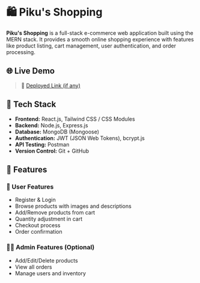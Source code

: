 # 🛍️ Piku's Shopping

**Piku's Shopping** is a full-stack e-commerce web application built using the MERN stack. It provides a smooth online shopping experience with features like product listing, cart management, user authentication, and order processing.

## 🌐 Live Demo

> 🔗 [Deployed Link (if any)](https://your-deployment-url.com)

## 🧰 Tech Stack

- **Frontend:** React.js, Tailwind CSS / CSS Modules
- **Backend:** Node.js, Express.js
- **Database:** MongoDB (Mongoose)
- **Authentication:** JWT (JSON Web Tokens), bcrypt.js
- **API Testing:** Postman
- **Version Control:** Git + GitHub

## 🚀 Features

### 🛒 User Features
- Register & Login
- Browse products with images and descriptions
- Add/Remove products from cart
- Quantity adjustment in cart
- Checkout process
- Order confirmation

### 🧑‍💼 Admin Features (Optional)
- Add/Edit/Delete products
- View all orders
- Manage users and inventory


